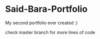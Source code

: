 # Said-Bara-Portfolio
My second portfolio ever created :)

check master branch for more lines of code
